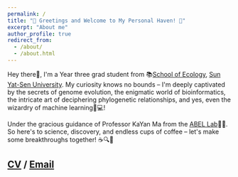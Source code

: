 ```yaml
---
permalink: /
title: "🌟 Greetings and Welcome to My Personal Haven! 🌟"
excerpt: "About me"
author_profile: true
redirect_from: 
  - /about/
  - /about.html
---
```



Hey there👋, I'm a Year three grad student from 📚[School of Ecology](https://eco.sysu.edu.cn/), [Sun Yat-Sen University](https://www.sysu.edu.cn/sysuen/). My curiosity knows no bounds – I'm deeply captivated by the secrets of genome evolution, the enigmatic world of bioinformatics, the intricate art of deciphering phylogenetic relationships, and yes, even the wizardry of machine learning🧬💻! 


Under the gracious guidance of Professor KaYan Ma from the [ABEL Lab](https://abel-sysu.github.io/en/)🌱🙏. So here's to science, discovery, and endless cups of coffee – let's make some breakthroughs together! ☕🔍🚀

[CV](https://ziweiwuzw.github.io/Personal-Homepage/files/CV-ZoeWu.pdf) / [Email](mailto:ziweiw1998@gmail.com) 
---
